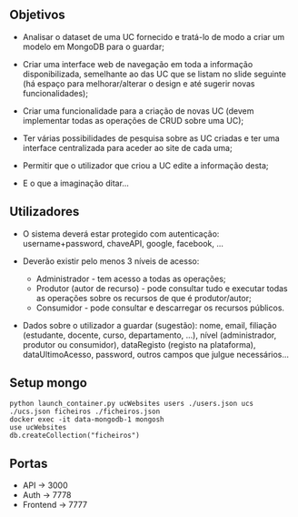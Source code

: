 ## Objetivos

- Analisar o dataset de uma UC fornecido e tratá-lo de modo a criar um modelo em MongoDB para o guardar;

- Criar uma interface web de navegação em toda a informação disponibilizada, semelhante ao das UC que se listam no slide seguinte (há espaço para melhorar/alterar o design e até sugerir novas funcionalidades);

- Criar uma funcionalidade para a criação de novas UC (devem implementar todas as operações de CRUD sobre uma UC);

- Ter várias possibilidades de pesquisa sobre as UC criadas e ter uma interface centralizada para aceder ao site de cada uma;

- Permitir que o utilizador que criou a UC edite a informação desta;

- E o que a imaginação ditar...

## Utilizadores

- O sistema deverá estar protegido com autenticação: username+password, chaveAPI, google, facebook, ...

- Deverão existir pelo menos 3 níveis de acesso:
    - Administrador - tem acesso a todas as operações;
    - Produtor (autor de recurso) - pode consultar tudo e executar todas as operações sobre os recursos de que é produtor/autor;
    - Consumidor - pode consultar e descarregar os recursos públicos.

- Dados sobre o utilizador a guardar (sugestão):
nome, email, filiação (estudante, docente, curso, departamento, ...), nível (administrador, produtor ou consumidor), dataRegisto (registo na plataforma), dataUltimoAcesso, password, outros campos que julgue necessários...

## Setup mongo

```
python launch_container.py ucWebsites users ./users.json ucs ./ucs.json ficheiros ./ficheiros.json
docker exec -it data-mongodb-1 mongosh
use ucWebsites
db.createCollection("ficheiros")
```

## Portas

- API -> 3000
- Auth -> 7778
- Frontend -> 7777